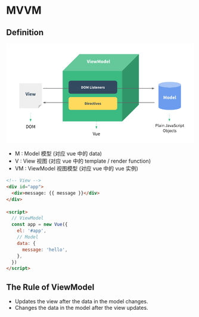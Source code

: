 # MVVM

## Definition

![mvvm](./images/mvvm.png)

- M : Model 模型 (对应 vue 中的 data)
- V : View 视图 (对应 vue 中的 template / render function)
- VM : ViewModel 视图模型 (对应 vue 中的 vue 实例)

```html
<!-- View -->
<div id="app">
  <div>message: {{ message }}</div>
</div>

<script>
  // ViewModel
  const app = new Vue({
    el: '#app',
    // Model
    data: {
      message: 'hello',
    },
  })
</script>
```

## The Rule of ViewModel

- Updates the view after the data in the model changes.
- Changes the data in the model after the view updates.
